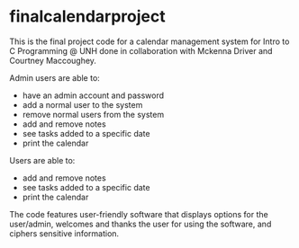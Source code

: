 # finalcalendarproject
This is the final project code for a calendar management system for Intro to C Programming @ UNH done in collaboration with Mckenna Driver and Courtney Maccoughey.

Admin users are able to: 
- have an admin account and password
- add a normal user to the system
- remove normal users from the system
- add and remove notes
- see tasks added to a specific date
- print the calendar

Users are able to: 
- add and remove notes
- see tasks added to a specific date
- print the calendar

The code features user-friendly software that displays options for the user/admin, welcomes and thanks the user for using the software, and ciphers sensitive information.

